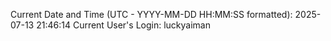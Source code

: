Current Date and Time (UTC - YYYY-MM-DD HH:MM:SS formatted): 2025-07-13 21:46:14
Current User's Login: luckyaiman
